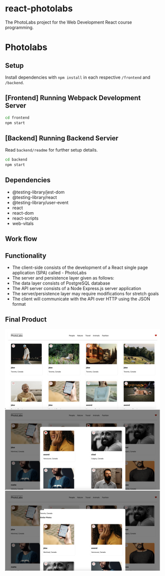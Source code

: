 # react-photolabs
The PhotoLabs project for the Web Development React course programming.

# Photolabs

## Setup

Install dependencies with `npm install` in each respective `/frontend` and `/backend`.

## [Frontend] Running Webpack Development Server

```sh
cd frontend
npm start
```

## [Backend] Running Backend Servier

Read `backend/readme` for further setup details.

```sh
cd backend
npm start
```

## Dependencies
- @testing-library/jest-dom
- @testing-library/react
- @testing-library/user-event
- react
- react-dom
- react-scripts
- web-vitals

## Work flow

## Functionality
- The client-side consists of the development of a React single page application (SPA) called - PhotoLabs
- The server and persistence layer given as follows:
- The data layer consists of PostgreSQL database
- The API server consists of a Node Express.js server application
- The server/persistence layer may require modifications for stretch goals
- The client will communicate with the API over HTTP using the JSON format

## Final Product
!["Screenshot of photo topics"](https://github.com/gokursx/photolabs-starter/blob/main/docs/photo-topics.png)
!["Screenshot of favourite photo"](https://github.com/gokursx/photolabs-starter/blob/main/docs/favourite-photo.png)
!["Screenshot of modal"](https://github.com/gokursx/photolabs-starter/blob/main/docs/photo-modal.png)
